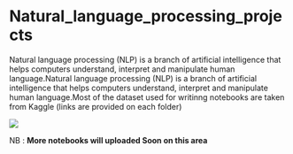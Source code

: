 # Natural_language_processing_projects
Natural language processing (NLP) is a branch of artificial intelligence that helps computers understand, interpret and manipulate human language.Natural language processing (NLP) is a branch of artificial intelligence that helps computers understand, interpret and manipulate human language.Most of the dataset used for writinng notebooks are taken from Kaggle (links are provided on each folder)

![](https://www.blumeglobal.com/wp-content/uploads/2018/11/NLP-image.jpg)

NB : **More notebooks will uploaded Soon on this area**
